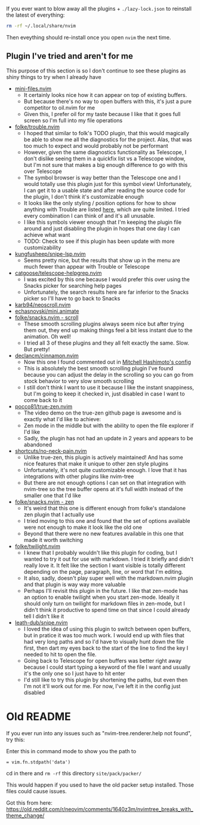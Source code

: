 If you ever want to blow away all the plugins + `./lazy-lock.json` to reinstall the latest of everything:

```sh
rm -rf ~/.local/share/nvim
```

Then eveything should re-install once you open `nvim` the next time.

## Plugin I've tried and aren't for me

This purpose of this section is so I don't continue to see these plugins as shiny things to try when I already have

- [mini-files.nvim](https://github.com/echasnovski/mini.nvim/blob/main/readmes/mini-files.md)
  - It certainly looks nice how it can appear on top of existing buffers.
  - But because there's no way to open buffers with this, it's just a pure competitor to oil.nvim for me
  - Given this, I prefer oil for my taste because I like that it goes full screen so I'm full into my file operations
- [folke/trouble.nvim](https://github.com/folke/trouble.nvim)
  - I hoped that similar to folk's TODO plugin, that this would magically be able to show me all the diagnostics for the project. Alas, that was too much to expect and would probably not be performant
  - However, given the same diagnostics functionality as Telescope, I don't dislike seeing them in a quickfix list vs a Telescope window, but I'm not sure that makes a big enough difference to go with this over Telescope
  - The symbol browser is way better than the Telescope one and I would totally use this plugin just for this symbol view! Unfortunately, I can get it to a usable state and after reading the source code for the plugin, I don't think it's customizable enough
  - It looks like the only styling / position options for how to show anything with Trouble are listed [here](https://github.com/folke/trouble.nvim/blob/main/lua/trouble/command.lua#L57), which are quite limited. I tried every combination I can think of and it's all unusable.
  - I like this symbols viewer enough that I'm keeping the plugin file around and just disabling the plugin in hopes that one day I can achieve what want
  - TODO: Check to see if this plugin has been update with more customizability
- [kungfusheep/snipe-lsp.nvim](https://github.com/kungfusheep/snipe-lsp.nvim)
  - Seems pretty nice, but the results that show up in the menu are much fewer than appear with Trouble or Telescope
- [catgoose/telescope-helpgrep.nvim](https://github.com/catgoose/telescope-helpgrep.nvim)
  - I was excited by this one because I would prefer this over using the Snacks picker for searching help pages
  - Unfortunately, the search results here are far inferior to the Snacks picker so I'll have to go back to Snacks
- [karb94/neoscroll.nvim](https://github.com/karb94/neoscroll.nvim)
- [echasnovski/mini.animate](https://github.com/echasnovski/mini.animate)
- [folke/snacks.nvim - scroll](https://github.com/folke/snacks.nvim/blob/main/docs/scroll.md)
  - These smooth scrolling plugins always seem nice but after trying them out, they end up making things feel a bit less instant due to the animation. Oh well!
  - I tried all 3 of these plugins and they all felt exactly the same. Slow. But pretty!
- [declancm/cinnamon.nvim](https://github.com/declancm/cinnamon.nvim)
  - Now this one I found commented out in [Mitchell Hashimoto's config](https://github.com/mitchellh/nixos-config/blob/main/users/mitchellh/vim-config.nix#L103)
  - This is absolutely the best smooth scrolling plugin I've found because you can adjust the delay in the scrolling so you can go from stock behavior to very slow smooth scrolling
  - I still don't think I want to use it because I like the instant snappiness, but I'm going to keep it checked in, just disabled in case I want to come back to it
- [pocco81/true-zen.nvim](https://github.com/pocco81/true-zen.nvim)
  - The video demo on the true-zen github page is awesome and is exactly what I'd like to achieve:
  - Zen mode in the middle but with the ability to open the file explorer if I'd like
  - Sadly, the plugin has not had an update in 2 years and appears to be abandoned
- [shortcuts/no-neck-pain.nvim](https://github.com/shortcuts/no-neck-pain.nvim)
  - Unlike true-zen, this plugin is actively maintained! And has some nice features that make it unique to other zen style plugins
  - Unfortunately, it's not quite customizable enough. I love that it has integrations with other plugins like nvim-tree
  - But there are not enough options I can set on that integration with nvim-tree so the tree buffer opens at it's full width instead of the smaller one that I'd like
- [folke/snacks.nvim - zen](https://github.com/folke/snacks.nvim/blob/main/docs/zen.md)
  - It's weird that this one is different enough from folke's standalone zen plugin that I actually use
  - I tried moving to this one and found that the set of options available were not enough to make it look like the old one
  - Beyond that there were no new features available in this one that made it worth switching
- [folke/twilight.nvim](https://github.com/folke/twilight.nvim)
  - I knew that I probably wouldn't like this plugin for coding, but I wanted to try it out for use with markdown. I tried it briefly and didn't really love it. It felt like the section I want visible is totally different depending on the page, paragraph, line, or word that I'm editing.
  - It also, sadly, doesn't play super well with the markdown.nvim plugin and that plugin is way way more valuable
  - Perhaps I'll revisit this plugin in the future. I like that zen-mode has an option to enable twilight when you start zen-mode. Ideally it should only turn on twilight for markdown files in zen-mode, but I didn't think it productive to spend time on that since I could already tell I didn't like it
- [leath-dub/snipe.nvim](https://github.com/leath-dub/snipe.nvim)
  - I loved the idea of using this plugin to switch between open buffers, but in pratice it was too much work. I would end up with files that had very long paths and so I'd have to visually hunt down the file first, then dart my eyes back to the start of the line to find the key I needed to hit to open the file.
  - Going back to Telescope for open buffers was better right away because I could start typing a keyword of the file I want and usually it's the only one so I just have to hit enter
  - I'd still like to try this plugin by shortening the paths, but even then I'm not it'll work out for me. For now, I've left it in the config just disabled

# Old README

If you ever run into any issues such as "nvim-tree.renderer.help not found", try this:

Enter this in command mode to show you the path to

```
= vim.fn.stdpath('data')
```

cd in there and `rm -rf` this directory `site/pack/packer/`

This would happen if you used to have the old packer setup installed. Those files could cause issues.

Got this from here:
https://old.reddit.com/r/neovim/comments/1640z3m/nvimtree_breaks_with_theme_change/
